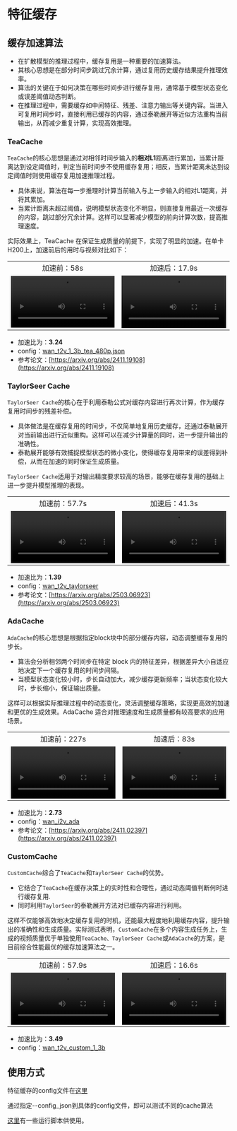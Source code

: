 # 特征缓存

## 缓存加速算法
- 在扩散模型的推理过程中，缓存复用是一种重要的加速算法。
- 其核心思想是在部分时间步跳过冗余计算，通过复用历史缓存结果提升推理效率。
- 算法的关键在于如何决策在哪些时间步进行缓存复用，通常基于模型状态变化或误差阈值动态判断。
- 在推理过程中，需要缓存如中间特征、残差、注意力输出等关键内容。当进入可复用时间步时，直接利用已缓存的内容，通过泰勒展开等近似方法重构当前输出，从而减少重复计算，实现高效推理。

### TeaCache
`TeaCache`的核心思想是通过对相邻时间步输入的**相对L1**距离进行累加，当累计距离达到设定阈值时，判定当前时间步不使用缓存复用；相反，当累计距离未达到设定阈值时则使用缓存复用加速推理过程。
- 具体来说，算法在每一步推理时计算当前输入与上一步输入的相对L1距离，并将其累加。
- 当累计距离未超过阈值，说明模型状态变化不明显，则直接复用最近一次缓存的内容，跳过部分冗余计算。这样可以显著减少模型的前向计算次数，提高推理速度。

实际效果上，TeaCache 在保证生成质量的前提下，实现了明显的加速。在单卡H200上，加速前后的用时与视频对比如下：

<table>
  <tr>
    <td align="center">
      加速前：58s
    </td>
    <td align="center">
      加速后：17.9s
    </td>
  </tr>
  <tr>
    <td align="center">
      <video src="https://github.com/user-attachments/assets/1781df9b-04df-4586-b22f-5d15f8e1bff6" width="100%"></video>
    </td>
    <td align="center">
      <video src="https://github.com/user-attachments/assets/e93f91eb-3825-4866-90c2-351176263a2f" width="100%"></video>
    </td>
  </tr>
</table>


- 加速比为：**3.24**
- config：[wan_t2v_1_3b_tea_480p.json](https://github.com/ModelTC/lightx2v/tree/main/configs/caching/teacache/wan_t2v_1_3b_tea_480p.json)
- 参考论文：[https://arxiv.org/abs/2411.19108](https://arxiv.org/abs/2411.19108)

### TaylorSeer Cache
`TaylorSeer Cache`的核心在于利用泰勒公式对缓存内容进行再次计算，作为缓存复用时间步的残差补偿。
- 具体做法是在缓存复用的时间步，不仅简单地复用历史缓存，还通过泰勒展开对当前输出进行近似重构。这样可以在减少计算量的同时，进一步提升输出的准确性。
- 泰勒展开能够有效捕捉模型状态的微小变化，使得缓存复用带来的误差得到补偿，从而在加速的同时保证生成质量。

`TaylorSeer Cache`适用于对输出精度要求较高的场景，能够在缓存复用的基础上进一步提升模型推理的表现。

<table>
  <tr>
    <td align="center">
      加速前：57.7s
    </td>
    <td align="center">
      加速后：41.3s
    </td>
  </tr>
  <tr>
    <td align="center">
      <video src="https://github.com/user-attachments/assets/2d04005c-853b-4752-884b-29f8ea5717d2" width="100%"></video>
    </td>
    <td align="center">
      <video src="https://github.com/user-attachments/assets/270e3624-c904-468c-813e-0c65daf1594d" width="100%"></video>
    </td>
  </tr>
</table>


- 加速比为：**1.39**
- config：[wan_t2v_taylorseer](https://github.com/ModelTC/lightx2v/tree/main/configs/caching/taylorseer/wan_t2v_taylorseer.json)
- 参考论文：[https://arxiv.org/abs/2503.06923](https://arxiv.org/abs/2503.06923)

### AdaCache
`AdaCache`的核心思想是根据指定block块中的部分缓存内容，动态调整缓存复用的步长。
- 算法会分析相邻两个时间步在特定 block 内的特征差异，根据差异大小自适应地决定下一个缓存复用的时间步间隔。
- 当模型状态变化较小时，步长自动加大，减少缓存更新频率；当状态变化较大时，步长缩小，保证输出质量。

这样可以根据实际推理过程中的动态变化，灵活调整缓存策略，实现更高效的加速和更优的生成效果。AdaCache 适合对推理速度和生成质量都有较高要求的应用场景。

<table>
  <tr>
    <td align="center">
      加速前：227s
    </td>
    <td align="center">
      加速后：83s
    </td>
  </tr>
  <tr>
    <td align="center">
      <video src="https://github.com/user-attachments/assets/33b2206d-17e6-4433-bed7-bfa890f9fa7d" width="100%"></video>
    </td>
    <td align="center">
      <video src="https://github.com/user-attachments/assets/084dbe3d-6ff3-4afc-9a7c-453ec53b3672" width="100%"></video>
    </td>
  </tr>
</table>


- 加速比为：**2.73**
- config：[wan_i2v_ada](https://github.com/ModelTC/lightx2v/tree/main/configs/caching/adacache/wan_i2v_ada.json)
- 参考论文：[https://arxiv.org/abs/2411.02397](https://arxiv.org/abs/2411.02397)

### CustomCache
`CustomCache`综合了`TeaCache`和`TaylorSeer Cache`的优势。
- 它结合了`TeaCache`在缓存决策上的实时性和合理性，通过动态阈值判断何时进行缓存复用.
- 同时利用`TaylorSeer`的泰勒展开方法对已缓存内容进行利用。

这样不仅能够高效地决定缓存复用的时机，还能最大程度地利用缓存内容，提升输出的准确性和生成质量。实际测试表明，`CustomCache`在多个内容生成任务上，生成的视频质量优于单独使用`TeaCache、TaylorSeer Cache`或`AdaCache`的方案，是目前综合性能最优的缓存加速算法之一。

<table>
  <tr>
    <td align="center">
      加速前：57.9s
    </td>
    <td align="center">
      加速后：16.6s
    </td>
  </tr>
  <tr>
    <td align="center">
      <video src="https://github.com/user-attachments/assets/304ff1e8-ad1c-4013-bcf1-959ac140f67f" width="100%"></video>
    </td>
    <td align="center">
      <video src="https://github.com/user-attachments/assets/d3fb474a-79af-4f33-b965-23d402d3cf16" width="100%"></video>
    </td>
  </tr>
</table>


- 加速比为：**3.49**
- config：[wan_t2v_custom_1_3b](https://github.com/ModelTC/lightx2v/tree/main/configs/caching/custom/wan_t2v_custom_1_3b.json)


## 使用方式

特征缓存的config文件在[这里](https://github.com/ModelTC/lightx2v/tree/main/configs/caching)

通过指定--config_json到具体的config文件，即可以测试不同的cache算法

[这里](https://github.com/ModelTC/lightx2v/tree/main/scripts/cache)有一些运行脚本供使用。

